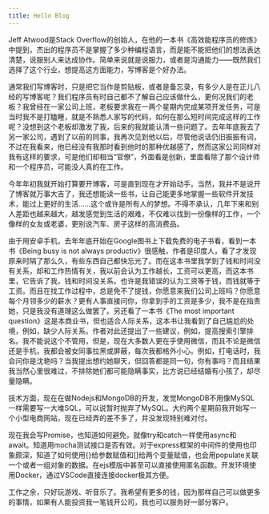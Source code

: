 ```yaml
---
title: Hello Blog
---
```

Jeff Atwood是Stack Overflow的创始人，在他的一本书《高效能程序员的修炼》中提到，杰出的程序员不是掌握了多少种编程语言，而是能不能把他们的想法表达清楚，说服别人来达成协作。简单来说就是说服力，或者是沟通能力——既然我们选择了这个行业，想提高这方面能力，写博客是个好办法。

通常我们写博客时，只是把它当作是剪贴板，或者是备忘录，有多少人是在正儿八经的写博客呢？我们程序员有时自己都不了解自己应该做什么，更何况我们的老板？我曾经在一家公司上班，老板要求我在一两个星期内完成某项开发任务，可是当时我不是打瞌睡，就是不熟悉人家写的代码，如何在那么短时间完成这样的工作呢？没想到这个老板却激发了我，后来的我就能认清一些问题了。去年年底我去了另一家公司，遇到了以前的同事，我再次见到他以后，尽管他说话仍旧振振有词，不过在我看来，他已经没有我那时看到他时的那种优越感了，然而这家公司同样对我有这样的要求，可是他们却相当“官僚”，外面看是创新，里面看除了那个设计师和一个程序员，可能没人真的在工作。

今年年初我就开始打算要开博客，可是直到现在才开始动手。当然，我并不是说开了博客就万事大吉了，我还想能读一些书，让自己能更多地掌握一些软件开发技术，能过上更好的生活……这个或许是所有人的梦想。不得不承认，几年下来和别人差距也越来越大，越发感觉到生活的艰难，不仅难以找到一份像样的工作，一个像样的女友或老婆，更别说汽车、房子这样的高消费品。

由于用安卓手机，去年年底开始在Google图书上下载免费的电子书看，看到一本书《Being busy is not always productiv》很感触，作者是印度人，看了才发现原来时隔了那么久，有些东西自己都快忘光了。而在这本书里我学到了钱和时间没有关系，却和工作热情有关，我以前会认为工作越长，工资可以更高，而这本书里，它告诉了我，钱和时间没关系。也许是我错误的认为工资等于钱，而钱就等于工资。而且在找工作过程中，总是免不了提钱，你愿意来我们公司上班吗？你愿意每个月领多少的薪水？更有人事直接问你，你拿到手的工资是多少，我不是在指责她，只是我没有道理这么做罢了。另还看了一本书《The most important question》这是本商业书，但也适合人际关系，这本书让我看到了自己尴尬的处境，例如，缺少人际关系。作者对此还提出了一些建议，例如，提高搜索引擎排名。我不能说这个不管用，但是，现在大多数人更在乎使用微信，而且不论是微信还是手机，我都会被女同事拉黑或屏蔽，每次我都格外小心。例如，打电话时，我会问你是沈艳吗？当我提出想约她聊天，但回答都是同一句，你有事吗？而且结果我当然心里很难过，不排除她们都可能隐瞒事实，比方说已经结婚有小孩了，却尽量隐瞒。

技术方面，现在在做Nodejs和MongoDB的开发，发觉MongoDB不用像MySQL一样需要写一大堆SQL，可以说暂时抛弃了MySQL。大约两个星期前我开始写一个小型电商网站，现在已经弄的差不多了，并没发现特别难对付。

现在我会写Promise，也知道如何避免，就像try和catch一样使用async和await。知道用mocha测试接口是否有效。对于express框架的中间件的使用也印象颇深，知道了如何使用{}给参数赋值和[]给两个变量赋值，也会用populate关联一个或者一组对象的数据。在ejs模版中甚至可以直接使用匿名函数。开发环境使用Docker，通过VSCode直接连接docker极其方便。

工作之余，只好玩游戏、听音乐了。我希望有更多的钱，因为那样自己可以做更多的事情，如果有人能投资我一笔钱开公司，我也可以服务好一部分客户。
